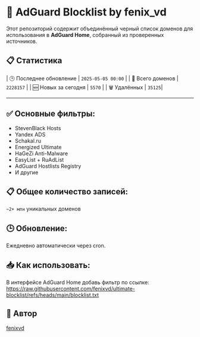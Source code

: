 # 🛑 AdGuard Blocklist by fenix_vd

Этот репозиторий содержит объединённый черный список доменов для использования в **AdGuard Home**, собранный из проверенных источников.

## 📋 Статистика

| 🕒 Последнее обновление | ``2025-05-05 00:00``   |
| 🔢 Всего доменов       | ``2228157``  |
| 🆕 Новых за сегодня     | ``5570``    |
| 🗑️ Удалённых           | ``35125``|

---

## ✅ Основные фильтры:
- StevenBlack Hosts
- Yandex ADS
- Schakal.ru
- Energized Ultimate
- HaGeZi Anti-Malware
- EasyList + RuAdList
- AdGuard Hostlists Registry
- И другие

## 📋 Общее количество записей:
`~2+ млн` уникальных доменов

## 🕒 Обновление:
Ежедневно автоматически через cron.

## 📥 Как использовать:
В интерфейсе AdGuard Home добавь фильтр по ссылке:
https://raw.githubusercontent.com/fenixvd/ultimate-blocklist/refs/heads/main/blocklist.txt

## 🤖 Автор
[fenixvd](https://github.com/fenixvd)
